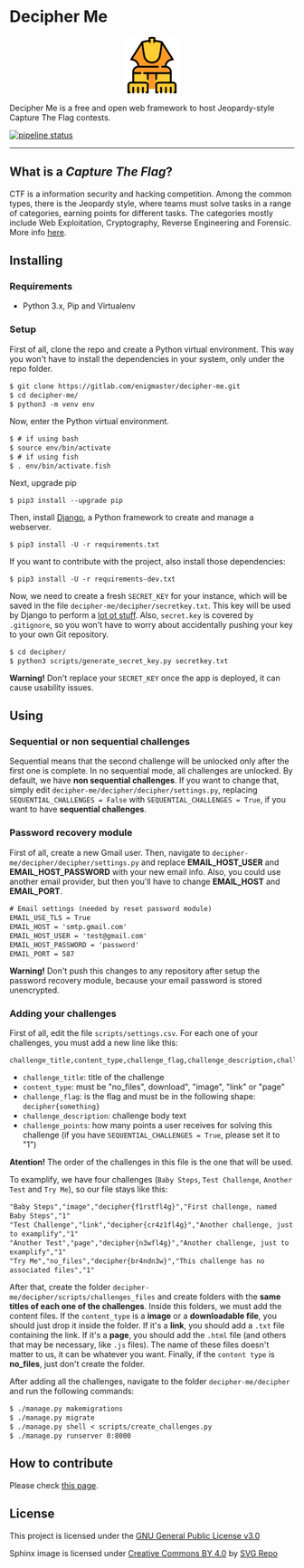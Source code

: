 # Decipher Me

<p align="center">
        <img src=img/sphinx_logo.png height=100px>
</p>

Decipher Me is a free and open web framework to host Jeopardy-style Capture The
Flag contests.

[![pipeline status](https://gitlab.com/enigmaster/decipher-me/badges/master/pipeline.svg)](https://gitlab.com/enigmaster/decipher-me/commits/master)

---

## What is a _Capture The Flag_?

CTF is a information security and hacking competition. Among the common types,
there is the Jeopardy style, where teams must solve tasks in a
range of categories, earning points for different tasks. The categories
mostly include Web Exploitation, Cryptography, Reverse Engineering and
Forensic. More info [here](https://ctftime.org/ctf-wtf/).

## Installing

### Requirements

- Python 3.x, Pip and Virtualenv

### Setup

First of all, clone the repo and create a Python virtual environment. This way
you won't have to install the dependencies in your system, only under the repo
folder.

```shell
$ git clone https://gitlab.com/enigmaster/decipher-me.git
$ cd decipher-me/
$ python3 -m venv env
```

Now, enter the Python virtual environment.

```shell
$ # if using bash
$ source env/bin/activate
$ # if using fish
$ . env/bin/activate.fish
```

Next, upgrade pip

```shell
$ pip3 install --upgrade pip
```

Then, install [Django](https://www.djangoproject.com/), a Python framework to
create and manage a webserver.

```shell
$ pip3 install -U -r requirements.txt
```

If you want to contribute with the project, also install those dependencies:

```shell
$ pip3 install -U -r requirements-dev.txt
```

Now, we need to create a fresh `SECRET_KEY` for your instance, which will be
saved in the file `decipher-me/decipher/secretkey.txt`. This key will be used by
Django to perform a [lot ot stuff](https://docs.djangoproject.com/en/2.1/ref/settings/#std:setting-SECRET_KEY).
Also, `secret.key` is covered by `.gitignore`, so you won't have to worry about
accidentally pushing your key to your own Git repository.

```shell
$ cd decipher/
$ python3 scripts/generate_secret_key.py secretkey.txt
```

**Warning!** Don't replace your `SECRET_KEY` once the app is deployed, it can
cause usability issues.

## Using

### Sequential or non sequential challenges

Sequential means that the second challenge will be unlocked only after the first
one is complete. In no sequential mode, all challenges are unlocked.  By default,
we have <b>non sequential challenges</b>. If you want to change that, simply
edit `decipher-me/decipher/decipher/settings.py`, replacing
`SEQUENTIAL_CHALLENGES = False` with `SEQUENTIAL_CHALLENGES = True`, if you want
to have <b>sequential challenges</b>.

### Password recovery module

First of all, create a new Gmail user. Then, navigate to
`decipher-me/decipher/decipher/settings.py` and replace <b>EMAIL_HOST_USER</b>
and <b>EMAIL_HOST_PASSWORD</b> with your new email info. Also, you could use
another email provider, but then you'll have to change <b>EMAIL_HOST</b> and
<b>EMAIL_PORT</b>.

```
# Email settings (needed by reset password module)
EMAIL_USE_TLS = True
EMAIL_HOST = 'smtp.gmail.com'
EMAIL_HOST_USER = 'test@gmail.com'
EMAIL_HOST_PASSWORD = 'password'
EMAIL_PORT = 587
```

**Warning!** Don't push this changes to any repository after setup the password
recovery module, because your email password is stored unencrypted.

### Adding your challenges

First of all, edit the file `scripts/settings.csv`. For each one of your
challenges, you must add a new line like this:

```
challenge_title,content_type,challenge_flag,challenge_description,challenge_points
```

* `challenge_title`: title of the challenge
* `content_type`: must be "no_files", download", "image", "link" or "page"
* `challenge_flag`: is the flag and must be in the following shape: `decipher{something}`
* `challenge_description`: challenge body text
* `challenge_points`: how many points a user receives for solving this challenge
(if you have `SEQUENTIAL_CHALLENGES = True`, please set it to "1")

**Atention!** The order of the challenges in this file is the one that will be
used.

To examplify, we have four challenges (`Baby Steps`, `Test Challenge`,
`Another Test` and `Try Me`), so our file stays like this:

```
"Baby Steps","image","decipher{f1rstfl4g}","First challenge, named Baby Steps","1"
"Test Challenge","link","decipher{cr4z1fl4g}","Another challenge, just to examplify","1"
"Another Test","page","decipher{n3wfl4g}","Another challenge, just to examplify","1"
"Try Me","no_files","decipher{br4ndn3w}","This challenge has no associated files","1"
```

After that, create the folder `decipher-me/decipher/scripts/challenges_files`
and create folders with the **same titles of each one of the
challenges**. Inside this folders, we must add the content files. If the
`content_type` is a <b>image</b> or a <b>downloadable file</b>, you should just
drop it inside the folder. If it's a <b>link</b>, you should add a `.txt` file
containing the link. If it's a <b>page</b>, you should add the `.html`
file (and others that may be necessary, like `.js` files). The name of these
files doesn't matter to us, it can be whatever you want. Finally, if the
`content type` is <b>no_files</b>, just don't create the folder.

After adding all the challenges, navigate to the folder
`decipher-me/decipher` and run the following commands:


```shell
$ ./manage.py makemigrations
$ ./manage.py migrate
$ ./manage.py shell < scripts/create_challenges.py
$ ./manage.py runserver 0:8000
```

## How to contribute

Please check [this page](https://gitlab.com/enigmaster/decipher-me/blob/master/CONTRIBUTING.md).


## License

This project is licensed under the
[GNU General Public License v3.0](https://gitlab.com/enigmaster/decipher-me/blob/master/LICENSE)

Sphinx image is licensed under
[Creative Commons BY 4.0](https://creativecommons.org/licenses/by/4.0/) by
[SVG Repo](https://www.svgrepo.com)
